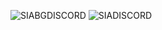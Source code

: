 ![SIABGDISCORD](https://github.com/user-attachments/assets/16e1334e-993e-4140-85aa-06aea9bda1f4)
![SIADISCORD](https://github.com/user-attachments/assets/89676690-8f8d-4fc7-b04f-6bdfcd853941)

